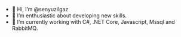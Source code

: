 - 👋 Hi, I’m @senyuzilgaz
- 👀 I’m enthusiastic about developing new skills.
- 🌱 I’m currently working with C#, .NET Core, Javascript, Mssql and RabbitMQ.
<!---
senyuzilgaz/senyuzilgaz is a ✨ special ✨ repository because its `README.md` (this file) appears on your GitHub profile.
You can click the Preview link to take a look at your changes.
--->
